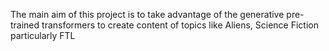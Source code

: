The main aim of this project is to take advantage of the generative pre-trained transformers to create content of topics like Aliens, Science Fiction particularly FTL